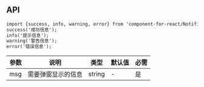 ## API

```html
import {success, info, warning, error} from 'component-for-react/Notification';
success('成功信息');
info('提示信息');
warning('警告信息');
error('错误信息');
```

| 参数 | 说明 | 类型 | 默认值 | 必需 |
| --- | --- | --- | --- | --- |
| msg | 需要弹窗显示的信息 | string | - | 是 |